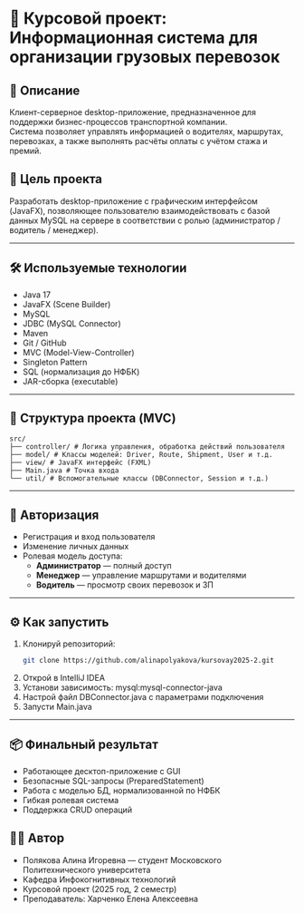 # 🚚 Курсовой проект: Информационная система для организации грузовых перевозок

## 📌 Описание

Клиент-серверное desktop-приложение, предназначенное для поддержки бизнес-процессов транспортной компании.  
Система позволяет управлять информацией о водителях, маршрутах, перевозках, а также выполнять расчёты оплаты с учётом стажа и премий.

## 🎯 Цель проекта

Разработать desktop-приложение с графическим интерфейсом (JavaFX), позволяющее пользователю взаимодействовать с базой данных MySQL на сервере в соответствии с ролью (администратор / водитель / менеджер).

---

## 🛠️ Используемые технологии

- Java 17
- JavaFX (Scene Builder)
- MySQL
- JDBC (MySQL Connector)
- Maven
- Git / GitHub
- MVC (Model-View-Controller)
- Singleton Pattern
- SQL (нормализация до НФБК)
- JAR-сборка (executable)

---

## 🧱 Структура проекта (MVC)

```
src/
├── controller/ # Логика управления, обработка действий пользователя
├── model/ # Классы моделей: Driver, Route, Shipment, User и т.д.
├── view/ # JavaFX интерфейс (FXML)
├── Main.java # Точка входа
└── util/ # Вспомогательные классы (DBConnector, Session и т.д.)
```


---

## 🔐 Авторизация

- Регистрация и вход пользователя
- Изменение личных данных
- Ролевая модель доступа:
  - **Администратор** — полный доступ
  - **Менеджер** — управление маршрутами и водителями
  - **Водитель** — просмотр своих перевозок и ЗП

---

## ⚙️ Как запустить

1. Клонируй репозиторий:
   ```bash
   git clone https://github.com/alinapolyakova/kursovay2025-2.git
2. Открой в IntelliJ IDEA
3. Установи зависимость: mysql:mysql-connector-java
4. Настрой файл DBConnector.java с параметрами подключения
5. Запусти Main.java

---

## 📦 Финальный результат

- Работающее десктоп-приложение с GUI
- Безопасные SQL-запросы (PreparedStatement)
- Работа с моделью БД, нормализованной по НФБК
- Гибкая ролевая система
- Поддержка CRUD операций

## 👨‍💻 Автор
- Полякова Алина Игоревна — студент Московского Политехнического университета
- Кафедра Инфокогнитивных технологий
- Курсовой проект (2025 год, 2 семестр)
- Преподаватель: Харченко Елена Алексеевна


